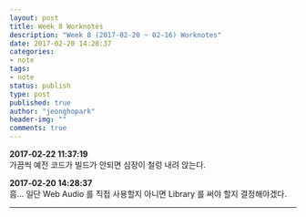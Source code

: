 ```yaml
---
layout: post
title: Week 8 Worknotes
description: "Week 8 (2017-02-20 ~ 02-16) Worknotes"
date: 2017-02-20 14:28:37
categories:
- note
tags:
- note
status: publish
type: post
published: true
author: "jeonghopark"
header-img: ""
comments: true
---
```

**2017-02-22 11:37:19**             
가끔씩 예전 코드가 빌드가 안되면 심장이 철렁 내려 앉는다.           

**2017-02-20 14:28:37**             
흠... 일단 Web Audio 를 직접 사용할지 아니면 Library 를 써야 할지 결정해야겠다.         


---